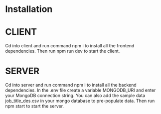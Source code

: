 # Installation

# CLIENT

Cd into client and run command npm i to install all the frontend dependencies.
Then run npm run dev to start the client.

# SERVER

Cd into server and run command npm i to install all the backend dependencies.
In the .env file create a variable MONGODB_URI and enter your MongoDB connection string.
You can also add the sample data job_title_des.csv in your mongo database to pre-populate data.
Then run npm start to start the server.